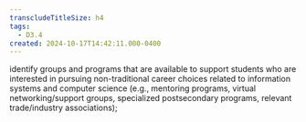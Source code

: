 ```yaml
---
transcludeTitleSize: h4
tags:
  - D3.4
created: 2024-10-17T14:42:11.000-0400
---
```

identify groups and programs that are available to support students who are interested in pursuing non-traditional career choices related to information systems and computer science (e.g., mentoring programs, virtual networking/support groups, specialized postsecondary programs, relevant trade/industry associations);